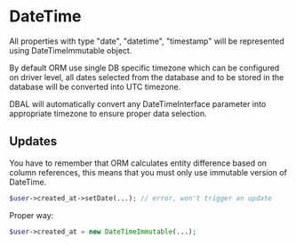 # DateTime
All properties with type "date", "datetime", "timestamp" will be represented using DateTimeImmutable object.

By default ORM use single DB specific timezone which can be configured on driver level, all dates selected from the database and to be stored in
the database will be converted into UTC timezone.

DBAL will automatically convert any DateTimeInterface parameter into appropriate timezone to ensure proper data selection.

## Updates
You have to remember that ORM calculates entity difference based on column references, this means that you must only use immutable version of DateTime.

```php
$user->created_at->setDate(...); // error, won't trigger an update
```

Proper way:

```php
$user->created_at = new DateTimeImmutable(...);
```
